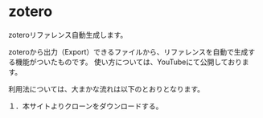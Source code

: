 # zotero
zoteroリファレンス自動生成します。

zoteroから出力（Export）できるファイルから、リファレンスを自動で生成する機能がついたものです。
使い方については、YouTubeにて公開しております。

利用法については、大まかな流れは以下のとおりとなります。

１．本サイトよりクローンをダウンロードする。

